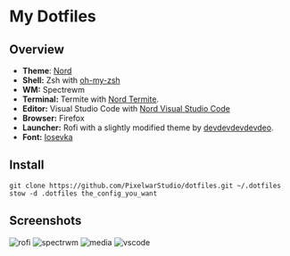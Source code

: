 # My Dotfiles
## Overview
* **Theme**: [Nord](https://github.com/arcticicestudio/nord)
* **Shell:** Zsh with [oh-my-zsh](https://github.com/robbyrussell/oh-my-zsh)
* **WM:** Spectrewm
* **Terminal:** Termite with [Nord Termite](https://github.com/arcticicestudio/nord-termite).
* **Editor:** Visual Studio Code with [Nord Visual Studio Code](https://github.com/arcticicestudio/nord-visual-studio-code) 
* **Browser:** Firefox
* **Launcher:** Rofi with a slightly modified theme by [devdevdevdevdeo](https://github.com/devdevdevdevdeo).
* **Font:** [Iosevka](https://github.com/be5invis/Iosevka)
## Install
```
git clone https://github.com/PixelwarStudio/dotfiles.git ~/.dotfiles
stow -d .dotfiles the_config_you_want
```

## Screenshots
![rofi](https://raw.githubusercontent.com/PixelwarStudio/dotfiles/master/rofi.png)
![spectrwm](https://raw.githubusercontent.com/PixelwarStudio/dotfiles/master/spectrwm.png)
![media](https://raw.githubusercontent.com/PixelwarStudio/dotfiles/master/media.png)
![vscode](https://raw.githubusercontent.com/PixelwarStudio/dotfiles/master/vscode.png)
